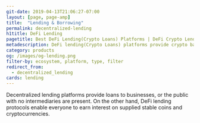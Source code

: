 ```yaml
---
git-date: 2019-04-13T21:06:27-07:00
layout: [page, page-amp]
title:  "Lending & Borrowing"
permalink: decentralized-lending
h1title: DeFi Lending
pagetitle: Best DeFi Lending(Crypto Loans) Platforms | DeFi Crypto Lending & Borrowing Platforms
metadescription: DeFi lending(Crypto Loans) platforms provide crypto backed loans. List of cryptocurrency lending platforms you can use to borrow and lend digital currency.
category: products
og: /images/og-lending.png
filter-by: ecosystem, platform, type, filter
redirect_from:
  - decentralized_lending
cards: lending
---
```

Decentralized lending platforms provide loans to businesses, or the public with no intermediaries are present. On the other hand, DeFi lending protocols enable everyone to earn interest on supplied stable coins and cryptocurrencies.  
